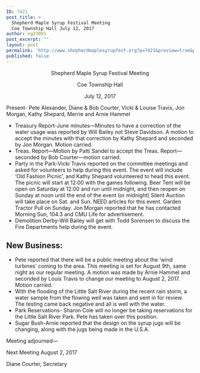 ```yaml
---
ID: 7421
post_title: >
  Shepherd Maple Syrup Festival Meeting
  Coe Township Hall July 12, 2017
author: ng23055
post_excerpt: ""
layout: post
permalink: 'http://www.shepherdmaplesyrupfest.org?p=7421&preview=true&preview_id=7421'
published: false
---
```

<p style="text-align: center;">Shepherd Maple Syrup Festival Meeting</i></s></b></u></p>
<p style="text-align: center;">Coe Township Hall</i></s></b></u></p>
<p style="text-align: center;">July 12, 2017</i></s></b></u></p>
<p style="text-align: center;"></i></s></b></u></p>
<p style="text-align: center;"></i></s></b></u></p>
<p>Present- Pete Alexander, Diane & Bob Courter, Vicki & Louise Travis, Jon Morgan, Kathy Shepard, Merrie and Arnie Hammel</p>
<ul>
<li> Treasury Report-June minutes—Minutes to have a correction of the water usage was reported by Will Bailey not Steve Davidson. A motion to accept the minutes with that correction by Kathy Shepard and seconded by Jon Morgan.  Motion carried.</li>
<li>Treas. Report—Motion by Patti Sandel to accept the Treas. Report—seconded by Bob Courter—motion carried.</li>
<li>Party in the Park-Vicki Travis reported on the committee meetings and asked for volunteers to help during this event.  The event will include ‘Old Fashion Picnic’, and Kathy Shepard volunteered to head this event.  The picnic will start at 12:00 with the games following.  Beer Tent will be open on Saturday at 12:00 and run until midnight, and then reopen on Sunday at noon until the end of the event (or midnight)  Silent Auction will take place on Sat. and Sun. NEED articles for this event.  Garden Tractor Pull on Sunday.  Jon Morgan reported that he has contacted Morning Sun, 104.3 and CMU Life for advertisement.  </li>
<li>Demolition Derby-Will Bailey will get with Todd Sorensen to discuss the Fire Departments help during the event.</li>
</ul>
<h2>New Business:</h2>
<ul>
<li>Pete reported that there will be a public meeting about the ‘wind turbines’ coming to the area.  This meeting is set for August 9th, same night as our regular meeting.  A motion was made by Arnie Hammel and seconded by Louis Travis to change our meeting to August 2, 2017.  Motion carried.</li>
<li>With the flooding of the Little Salt River during the recent rain storm, a water sample from the flowing well was taken and sent in for review.  The testing came back negative and all is well with the water.</li>
<li>Park Reservations- Sharon Cole will no longer be taking reservations for the Little Salt River Park.  Pete has taken over this position.  </li>
<li>Sugar Bush-Arnie reported that the design on the syrup jugs will be changing, along with the jugs being made in the U.S.A.</li>
</ul>
<p></i></s></b></u></p>
<p></i></s></b></u></p>
<p>Meeting adjourned—</i></s></b></u></p>
<p>Next Meeting August 2, 2017</i></s></b></u></p>
<p></i></s></b></u></p>
<p>Diane Courter, Secretary</i></s></b></u></p>